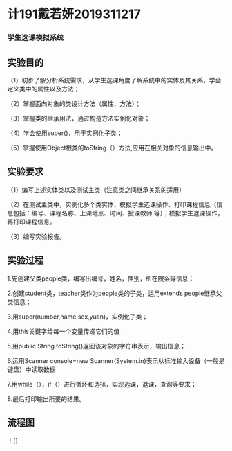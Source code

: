 # 计191戴若妍2019311217

### 学生选课模拟系统

## 实验目的

（1）初步了解分析系统需求，从学生选课角度了解系统中的实体及其关系，学会定义类中的属性以及方法；

（2）掌握面向对象的类设计方法（属性、方法）；

（3）掌握类的继承用法，通过构造方法实例化对象；

（4）学会使用super()，用于实例化子类；

（5）掌握使用Object根类的toString（）方法,应用在相关对象的信息输出中。

## 实验要求

（1）编写上述实体类以及测试主类（注意类之间继承关系的适用）

（2）在测试主类中，实例化多个类实体，模拟学生选课操作、打印课程信息（信息包括：编号、课程名称、上课地点、时间、授课教师 等）；模拟学生退课操作，再打印课程信息。

（3）编写实验报告。

## 实验过程

1.先创建父类people类，编写出编号，姓名，性别，所在院系等信息；

2.创建student类，teacher类作为people类的子类，运用extends people继承父类信息；

3.用super(number,name,sex,yuan)，实例化子类；

4.用this关键字给每一个变量传递它们的值

5.用public String toString()返回该对象的字符串表示，输出信息；

6.运用Scanner console=new Scanner(System.in)表示从标准输入设备（一般是键盘）中读取数据

7.用while（），if（）进行循环和选择，实现选课，退课，查询等要求；

8.最后打印输出所要的结果。

## 流程图

！[]



